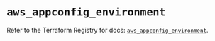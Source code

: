 # `aws_appconfig_environment`

Refer to the Terraform Registry for docs: [`aws_appconfig_environment`](https://registry.terraform.io/providers/hashicorp/aws/6.17.0/docs/resources/appconfig_environment).
